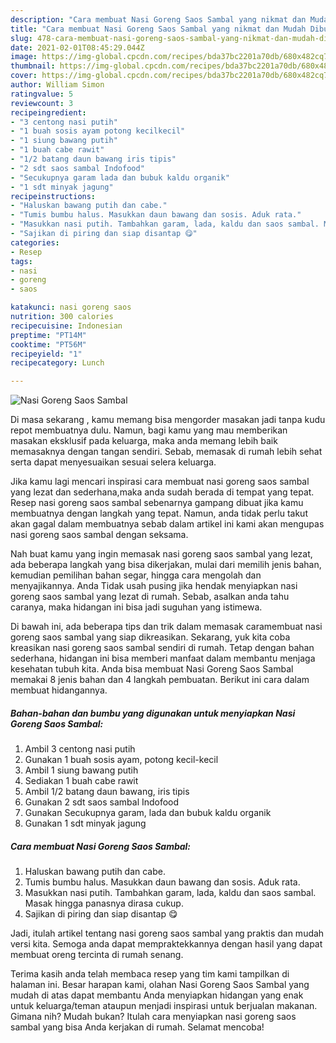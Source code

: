 ```yaml
---
description: "Cara membuat Nasi Goreng Saos Sambal yang nikmat dan Mudah Dibuat"
title: "Cara membuat Nasi Goreng Saos Sambal yang nikmat dan Mudah Dibuat"
slug: 478-cara-membuat-nasi-goreng-saos-sambal-yang-nikmat-dan-mudah-dibuat
date: 2021-02-01T08:45:29.044Z
image: https://img-global.cpcdn.com/recipes/bda37bc2201a70db/680x482cq70/nasi-goreng-saos-sambal-foto-resep-utama.jpg
thumbnail: https://img-global.cpcdn.com/recipes/bda37bc2201a70db/680x482cq70/nasi-goreng-saos-sambal-foto-resep-utama.jpg
cover: https://img-global.cpcdn.com/recipes/bda37bc2201a70db/680x482cq70/nasi-goreng-saos-sambal-foto-resep-utama.jpg
author: William Simon
ratingvalue: 5
reviewcount: 3
recipeingredient:
- "3 centong nasi putih"
- "1 buah sosis ayam potong kecilkecil"
- "1 siung bawang putih"
- "1 buah cabe rawit"
- "1/2 batang daun bawang iris tipis"
- "2 sdt saos sambal Indofood"
- "Secukupnya garam lada dan bubuk kaldu organik"
- "1 sdt minyak jagung"
recipeinstructions:
- "Haluskan bawang putih dan cabe."
- "Tumis bumbu halus. Masukkan daun bawang dan sosis. Aduk rata."
- "Masukkan nasi putih. Tambahkan garam, lada, kaldu dan saos sambal. Masak hingga panasnya dirasa cukup."
- "Sajikan di piring dan siap disantap 😋"
categories:
- Resep
tags:
- nasi
- goreng
- saos

katakunci: nasi goreng saos 
nutrition: 300 calories
recipecuisine: Indonesian
preptime: "PT14M"
cooktime: "PT56M"
recipeyield: "1"
recipecategory: Lunch

---
```



![Nasi Goreng Saos Sambal](https://img-global.cpcdn.com/recipes/bda37bc2201a70db/680x482cq70/nasi-goreng-saos-sambal-foto-resep-utama.jpg)

Di masa  sekarang , kamu memang bisa mengorder masakan jadi tanpa kudu repot membuatnya dulu. Namun, bagi kamu yang mau memberikan masakan eksklusif pada keluarga, maka anda memang lebih baik memasaknya dengan tangan sendiri. Sebab, memasak di rumah lebih sehat serta dapat menyesuaikan sesuai selera keluarga.

Jika kamu lagi mencari inspirasi cara membuat nasi goreng saos sambal yang lezat dan sederhana,maka anda sudah berada di tempat yang tepat. Resep nasi goreng saos sambal  sebenarnya gampang dibuat jika kamu membuatnya dengan langkah yang tepat. Namun, anda tidak perlu takut akan gagal dalam membuatnya 
sebab dalam artikel ini kami akan mengupas nasi goreng saos sambal dengan seksama.  



Nah buat kamu yang ingin memasak nasi goreng saos sambal yang lezat, ada beberapa langkah yang bisa dikerjakan, mulai dari memilih jenis bahan, kemudian pemilihan bahan segar, hingga cara mengolah dan menyajikannya. Anda Tidak usah pusing jika hendak menyiapkan nasi goreng saos sambal yang lezat di rumah. Sebab, asalkan anda  tahu caranya, maka hidangan ini bisa jadi suguhan yang istimewa.

Di bawah ini, ada beberapa tips dan trik dalam memasak caramembuat nasi goreng saos sambal yang siap dikreasikan. Sekarang, yuk kita coba kreasikan nasi goreng saos sambal sendiri di rumah. Tetap dengan bahan sederhana, hidangan ini bisa memberi manfaat dalam membantu menjaga kesehatan tubuh kita. Anda bisa membuat Nasi Goreng Saos Sambal memakai 8 jenis bahan dan 4 langkah pembuatan. Berikut ini cara dalam membuat hidangannya.

<!--inarticleads1-->

##### Bahan-bahan dan bumbu yang digunakan untuk menyiapkan Nasi Goreng Saos Sambal:

1. Ambil 3 centong nasi putih
1. Gunakan 1 buah sosis ayam, potong kecil-kecil
1. Ambil 1 siung bawang putih
1. Sediakan 1 buah cabe rawit
1. Ambil 1/2 batang daun bawang, iris tipis
1. Gunakan 2 sdt saos sambal Indofood
1. Gunakan Secukupnya garam, lada dan bubuk kaldu organik
1. Gunakan 1 sdt minyak jagung




<!--inarticleads2-->

##### Cara membuat Nasi Goreng Saos Sambal:

1. Haluskan bawang putih dan cabe.
1. Tumis bumbu halus. Masukkan daun bawang dan sosis. Aduk rata.
1. Masukkan nasi putih. Tambahkan garam, lada, kaldu dan saos sambal. Masak hingga panasnya dirasa cukup.
1. Sajikan di piring dan siap disantap 😋




Jadi, itulah artikel tentang  nasi goreng saos sambal  yang praktis dan mudah versi kita. Semoga anda dapat mempraktekkannya dengan hasil yang dapat membuat oreng tercinta di rumah senang. 

Terima kasih anda telah membaca resep yang tim kami tampilkan di halaman ini. Besar harapan kami, olahan  Nasi Goreng Saos Sambal yang mudah di atas dapat membantu Anda menyiapkan hidangan yang enak untuk keluarga/teman ataupun menjadi inspirasi untuk berjualan makanan. Gimana nih? Mudah bukan? Itulah cara menyiapkan nasi goreng saos sambal yang bisa Anda kerjakan di rumah. Selamat mencoba!

